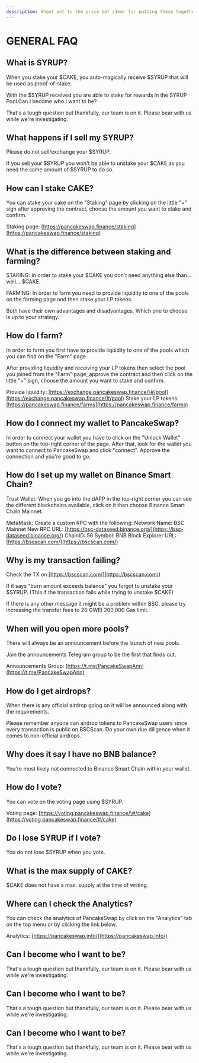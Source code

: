 ```yaml
---
description: Shout out to the price bot s1mer for putting these together.
---
```


# GENERAL FAQ

## What is SYRUP?

When you stake your $CAKE, you auto-magically receive $SYRUP that will be used as proof-of-stake.

With the $SYRUP received you are able to stake for rewards in the SYRUP Pool.Can I become who I want to be?

That's a tough question but thankfully, our team is on it. Please bear with us while we're investigating.

## What happens if I sell my SYRUP?

Please do not sell/exchange your $SYRUP.

If you sell your $SYRUP you won't be able to unstake your $CAKE as you need the same amount of $SYRUP to do so.

## How can I stake CAKE?

You can stake your cake on the "Staking" page by clicking on the little "+" sign after approving the contract, choose the amount you want to stake and confirm.

Staking page: [https://pancakeswap.finance/staking](https://pancakeswap.finance/staking)



## What is the difference between staking and farming?

STAKING: In order to stake your $CAKE you don't need anything else than... well... $CAKE.

FARMING: In order to farm you need to provide liquidity to one of the pools on the farming page and then stake your LP tokens.

Both have their own advantages and disadvantages. Which one to choose is up to your strategy.

## How do I farm?

In order to farm you first have to provide liquidity to one of the pools which you can find on the "Farm" page.

After providing liquidity and receiving your LP tokens then select the pool you joined from the "Farm" page, approve the contract and then click on the little "+" sign, choose the amount you want to stake and confirm.

Provide liquidity: [https://exchange.pancakeswap.finance/\#/pool](https://exchange.pancakeswap.finance/#/pool) Stake your LP tokens: [https://pancakeswap.finance/farms](https://pancakeswap.finance/farms)

## How do I connect my wallet to PancakeSwap?

In order to connect your wallet you have to click on the "Unlock Wallet" button on the top-right corner of the page. After that, look for the wallet you want to connect to PancakeSwap and click "connect". Approve the connection and you're good to go.

## How do I set up my wallet on Binance Smart Chain?

Trust Wallet: When you go into the dAPP in the top-right corner you can see the different blockchains available, click on it then choose Binance Smart Chain Mainnet.

MetaMask: Create a custom RPC with the following: Network Name: BSC Mainnet New RPC URL: [https://bsc-dataseed.binance.org/](https://bsc-dataseed.binance.org/) ChainID: 56 Symbol: BNB Block Explorer URL: [https://bscscan.com/](https://bscscan.com/)

## Why is my transaction failing?

Check the TX on [https://bscscan.com/](https://bscscan.com/)

If it says "burn amount exceeds balance" you forgot to unstake your $SYRUP. \(This if the transaction fails while trying to unstake $CAKE\)

If there is any other message it might be a problem within BSC, please try increasing the transfer fees to 20 GWEI 200,000 Gas limit.

## When will you open more pools?

There will always be an announcement before the launch of new pools.

Join the announcements Telegram group to be the first that finds out.

Announcements Group: [https://t.me/PancakeSwapAnn](https://t.me/PancakeSwapAnn)

## How do I get airdrops?

When there is any official airdrop going on it will be announced along with the requirements.

Please remember anyone can airdrop tokens to PancakeSwap users since every transaction is public on BSCScan. Do your own due diligence when it comes to non-official airdrops.

## Why does it say I have no BNB balance?

You're most likely not connected to Binance Smart Chain within your wallet.

## How do I vote?

You can vote on the voting page using $SYRUP.

Voting page: [https://voting.pancakeswap.finance/\#/cake](https://voting.pancakeswap.finance/#/cake)

## Do I lose SYRUP if I vote?

You do not lose $SYRUP when you vote.

## What is the max supply of CAKE?

$CAKE does not have a max. supply at the time of writing.

## Where can I check the Analytics?

You can check the analytics of PancakeSwap by click on the "Analytics" tab on the top menu or by clicking the link below.

Analytics: [https://pancakeswap.info/](https://pancakeswap.info/)

## Can I become who I want to be?

That's a tough question but thankfully, our team is on it. Please bear with us while we're investigating.

## Can I become who I want to be?

That's a tough question but thankfully, our team is on it. Please bear with us while we're investigating.

## Can I become who I want to be?

That's a tough question but thankfully, our team is on it. Please bear with us while we're investigating.



